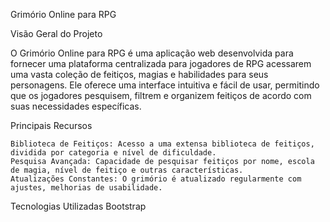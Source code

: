 Grimório Online para RPG

Visão Geral do Projeto

O Grimório Online para RPG é uma aplicação web desenvolvida para fornecer uma plataforma centralizada para jogadores de RPG acessarem uma vasta coleção de feitiços, magias e habilidades para seus personagens. Ele oferece uma interface intuitiva e fácil de usar, permitindo que os jogadores pesquisem, filtrem e organizem feitiços de acordo com suas necessidades específicas.

Principais Recursos

    Biblioteca de Feitiços: Acesso a uma extensa biblioteca de feitiços, dividida por categoria e nível de dificuldade.
    Pesquisa Avançada: Capacidade de pesquisar feitiços por nome, escola de magia, nível de feitiço e outras características.
    Atualizações Constantes: O grimório é atualizado regularmente com ajustes, melhorias de usabilidade.

Tecnologias Utilizadas
Bootstrap
